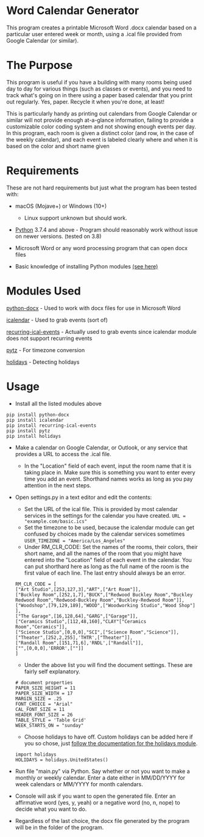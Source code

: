 # Word Calendar Generator
This program creates a printable Microsoft Word .docx calendar based on a particular user entered week or month, using a .ical file provided from Google Calendar (or similar).

# The Purpose

This program is useful if you have a building with many rooms being used day to day for various things (such as classes or events), and you need to track what's going on in there using a paper based calendar that you print out regularly. Yes, paper. Recycle it when you're done, at least!

This is particularly handy as printing out calendars from Google Calendar or similar will not provide enough at-a-glance information, failing to provide a customizable color coding system and not showing enough events per day. In this program, each room is given a distinct color (and row, in the case of the weekly calendar), and each event is labeled clearly where and when it is based on the color and short name given 

# Requirements

These are not hard requirements but just what the program has been tested with:

* macOS (Mojave+) or Windows (10+)

    * Linux support unknown but should work. 

* [Python](https://www.python.org/) 3.7.4 and above - Program should reasonably work without issue on newer versions. (tested on 3.8)

* Microsoft Word or any word processing program that can open docx files

* Basic knowledge of installing Python modules [(see here)](https://pip.pypa.io/en/stable/quickstart/)

# Modules Used

[python-docx](https://python-docx.readthedocs.io/en/latest/) - Used to work with docx files for use in Microsoft Word

[icalendar](https://pypi.org/project/icalendar/) - Used to grab events (sort of)

[recurring-ical-events](https://pypi.org/project/recurring-ical-events/) - Actually used to grab events since icalendar module does not support recurring events

[pytz](https://pypi.org/project/pytz/2005k/) - For timezone conversion

[holidays](https://pypi.org/project/holidays/) - Detecting holidays

# Usage

* Install all the listed modules above

```
pip install python-docx
pip install icalendar
pip install recurring-ical-events
pip install pytz
pip install holidays
```
* Make a calendar on Google Calendar, or Outlook, or any service that provides a URL to access the .ical file.
    * In the "Location" field of each event, input the room name that it is taking place in. Make sure this is something you want to enter every time you add an event. Shorthand names works as long as you pay attention in the next steps.

* Open settings.py in a text editor and edit the contents:
    
    * Set the URL of the ical file. This is provided by most calendar services in the settings for the calendar you have created.
    ``` URL = "example.com/basic.ics" ```
    * Set the timezone to be used, because the icalendar module can get confused by choices made by the calendar services sometimes
    ```USER_TIMEZONE = "America/Los_Angeles"```
    * Under RM_CLR_CODE: Set the names of the rooms, their colors, their short name, and all the names of the room that you might have entered into the "Location" field of each event in the calendar. You can put shorthard here as long as the full name of the room is the first value of each line. The last entry should always be an error.
    
    ```
    RM_CLR_CODE = [
	["Art Studio",[253,127,3],"ART",["Art Room"]],
	["Buckley Room",[252,1,7],"BUCK",["Redwood Buckley Room","Buckley Redwood Room","Redwood-Buckley Room","Buckley-Redwood Room"]],
	["Woodshop",[79,129,189],"WOOD",["Woodworking Studio","Wood Shop"] ],
	["The Garage",[16,128,64],"GARG",["Garage"]],
	["Ceramics Studio",[112,48,160],"CLAY"["Ceramics Room","Ceramics"]],
	["Science Studio",[0,0,0],"SCI",["Science Room","Science"]],
	["Theater",[252,2,255],'THTR',["Theater"]],
	["Randall Room",[151,71,6],'RNDL',["Randall"]],
	["",[0,0,0],'ERROR',[""]]        
    ]
    ```
    * Under the above list you will find the document settings. These are fairly self explanatory.
    ```
    # document properties
    PAPER_SIZE_HEIGHT = 11
    PAPER_SIZE_WIDTH = 17
    MARGIN_SIZE = .25
    FONT_CHOICE = "Arial"
    CAL_FONT_SIZE = 11
    HEADER_FONT_SIZE = 26
    TABLE_STYLE = 'Table Grid'
    WEEK_STARTS_ON = "sunday"
    ```
    * Choose holidays to have off. Custom holidays can be added here if you so chose, just [follow the documentation for the holidays module](https://pypi.org/project/holidays/). 
    ```
    import holidays
    HOLIDAYS = holidays.UnitedStates()
    ```


* Run file "main.py" via Python. Say whether or not you want to make a monthly or weekly calendar. Enter a date either in MM/DD/YYYY for week calendars or MM/YYYY for month calendars.

* Console will ask if you want to open the generated file. Enter an affirmative word (yes, y, yeah) or a negative word (no, n, nope) to decide what you want to do.

* Regardless of the last choice, the docx file generated by the program will be in the folder of the program.




